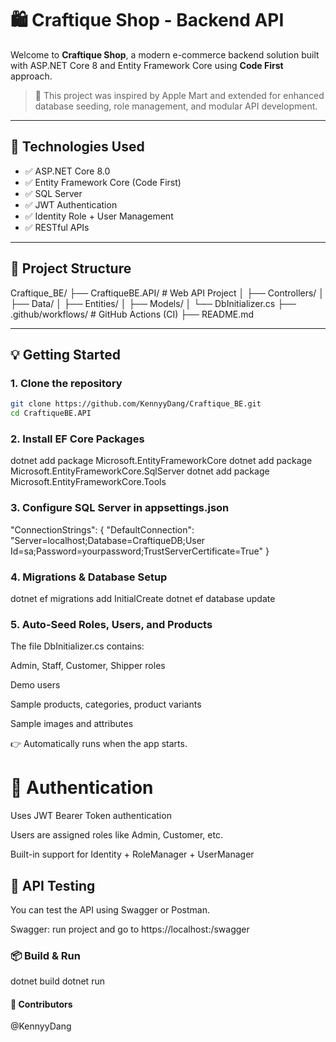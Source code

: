 # 🛍️ Craftique Shop - Backend API

Welcome to **Craftique Shop**, a modern e-commerce backend solution built with ASP.NET Core 8 and Entity Framework Core using **Code First** approach.

> 🔧 This project was inspired by Apple Mart and extended for enhanced database seeding, role management, and modular API development.

---

## 🚀 Technologies Used

- ✅ ASP.NET Core 8.0  
- ✅ Entity Framework Core (Code First)  
- ✅ SQL Server  
- ✅ JWT Authentication  
- ✅ Identity Role + User Management  
- ✅ RESTful APIs  

---

## 📁 Project Structure
Craftique_BE/
├── CraftiqueBE.API/ # Web API Project
│ ├── Controllers/
│ ├── Data/
│ ├── Entities/
│ ├── Models/
│ └── DbInitializer.cs
├── .github/workflows/ # GitHub Actions (CI)
├── README.md

---

## 💡 Getting Started

### 1. Clone the repository

```bash
git clone https://github.com/KennyyDang/Craftique_BE.git
cd CraftiqueBE.API
```
### 2. Install EF Core Packages
dotnet add package Microsoft.EntityFrameworkCore
dotnet add package Microsoft.EntityFrameworkCore.SqlServer
dotnet add package Microsoft.EntityFrameworkCore.Tools
### 3. Configure SQL Server in appsettings.json
"ConnectionStrings": {
  "DefaultConnection": "Server=localhost;Database=CraftiqueDB;User Id=sa;Password=yourpassword;TrustServerCertificate=True"
}
### 4. Migrations & Database Setup
dotnet ef migrations add InitialCreate
dotnet ef database update
### 5. Auto-Seed Roles, Users, and Products
The file DbInitializer.cs contains:

Admin, Staff, Customer, Shipper roles

Demo users

Sample products, categories, product variants

Sample images and attributes

👉 Automatically runs when the app starts.
# 🔐 Authentication
Uses JWT Bearer Token authentication

Users are assigned roles like Admin, Customer, etc.

Built-in support for Identity + RoleManager + UserManager
## 🧪 API Testing
You can test the API using Swagger or Postman.

Swagger: run project and go to https://localhost:<port>/swagger
### 📦 Build & Run
dotnet build
dotnet run
#### 🙌 Contributors
@KennyyDang
